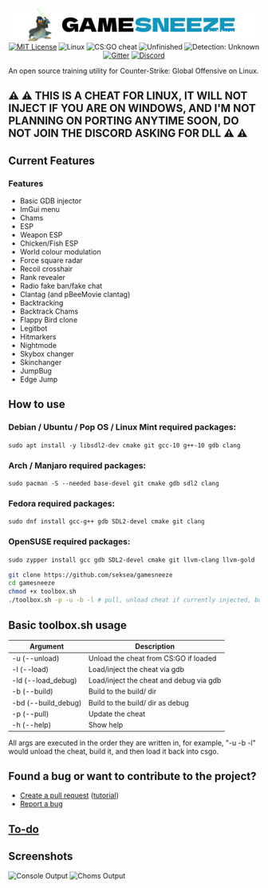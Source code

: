 <p align="center">
  <img src="/res/starwars.png" alt="gamesneeze-linux">
  <a href="/LICENSE"><img src="https://img.shields.io/badge/License-MIT-green.svg" alt="MIT License"></a>
  <a><img src="https://img.shields.io/badge/OS-Linux-green.svg" alt="Linux"></a>
  <a><img src="https://img.shields.io/badge/Cheat-CS:GO-green.svg" alt="CS:GO cheat"></a>
  <a><img src="https://img.shields.io/badge/State-Unfinished-red.svg" alt="Unfinished"></a>
  <a><img src="https://img.shields.io/badge/Detection-Undetected-green.svg" alt="Detection: Unknown"></a>
  <a href="https://gitter.im/gamesneeze/community?utm_source=share-link&utm_medium=link&utm_campaign=share-link"><img src="https://img.shields.io/badge/Chat-Gitter-green.svg" alt="Gitter"></a>
  <a href="https://discord.gg/SCHsWHFJMb"><img src="https://img.shields.io/badge/Chat-Discord-blue.svg" alt="Discord"></a>
</p>

An open source training utility for Counter-Strike: Global Offensive on Linux.

## :warning: :warning: THIS IS A CHEAT FOR LINUX, IT WILL NOT INJECT IF YOU ARE ON WINDOWS, AND I'M NOT PLANNING ON PORTING ANYTIME SOON, DO NOT JOIN THE DISCORD ASKING FOR DLL :warning: :warning:

## Current Features

### Features

 - Basic GDB injector
 - ImGui menu
 - Chams
 - ESP
 - Weapon ESP
 - Chicken/Fish ESP
 - World colour modulation
 - Force square radar
 - Recoil crosshair
 - Rank revealer
 - Radio fake ban/fake chat
 - Clantag (and pBeeMovie clantag)
 - Backtracking
 - Backtrack Chams
 - Flappy Bird clone
 - Legitbot
 - Hitmarkers
 - Nightmode
 - Skybox changer
 - Skinchanger
 - JumpBug
 - Edge Jump


## How to use

### Debian / Ubuntu / Pop OS / Linux Mint required packages:

```sudo apt install -y libsdl2-dev cmake git gcc-10 g++-10 gdb clang```

### Arch / Manjaro required packages:

```sudo pacman -S --needed base-devel git cmake gdb sdl2 clang```

### Fedora required packages:

```sudo dnf install gcc-g++ gdb SDL2-devel cmake git clang```

### OpenSUSE required packages:

```sudo zypper install gcc gdb SDL2-devel cmake git llvm-clang llvm-gold```

```sh
git clone https://github.com/seksea/gamesneeze
cd gamesneeze
chmod +x toolbox.sh
./toolbox.sh -p -u -b -l # pull, unload cheat if currently injected, build and then load, use -h for help
```


## Basic toolbox.sh usage

| Argument           | Description                             |
| ------------------ | --------------------------------------- |
| -u (--unload)      | Unload the cheat from CS:GO if loaded   |
| -l (--load)        | Load/inject the cheat via gdb           |
| -ld (--load_debug) | Load/inject the cheat and debug via gdb |
| -b (--build)       | Build to the build/ dir                 |
| -bd (--build_debug)| Build to the build/ dir as debug        |
| -p (--pull)        | Update the cheat                        |
| -h (--help)        | Show help                               |

All args are executed in the order they are written in, for example, "-u -b -l" would unload the cheat, build it, and then load it back into csgo.


## Found a bug or want to contribute to the project?

 - [Create a pull request](https://github.com/seksea/gamesneeze/compare) ([tutorial](https://github.com/yangsu/pull-request-tutorial))
 - [Report a bug](https://github.com/seksea/gamesneeze/issues/new)

## [To-do](https://github.com/mrsushin/gamesneeze/projects/1)

## Screenshots

![Console Output](res/console.png)
![Choms Output](res/chams.png)
